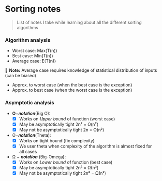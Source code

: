 # Sorting notes
> List of notes I take while learning about all the different sorting algorithms

### Algorithm analysis
- Worst case: Max(T(n))
- Best case: Min(T(n))
- Average case: E(T(n))


🚩 **Note:**
Average case requires knowledge of statistical distribution of inputs (can be biased)
  - Approx. to worst case (when the best case is the exception)
  - Approx. to best case (when the worst case is the exception)
  
### Asymptotic analysis
- 𝚶−𝒏𝒐𝒕𝒂𝒕𝒊𝒐𝒏(Big O):
  - [x] Works on _Upper bound_ of function (worst case)
  - [x] May be asymptotically tight 2n² = O(n²)
  - [x] May not be asymptotically tight 2n = O(n²)
- Θ−𝒏𝒐𝒕𝒂𝒕𝒊𝒐𝒏(Theta):
  - [x] Works on tight bound (fix complexity)
  - [x] We user theta when complexity of the algorithm is almost fixed for all cases
- Ω − 𝒏𝒐𝒕𝒂𝒕𝒊𝒐𝒏 (Big-Omega):
  - [x] Works on _Lower bound_ of function (best case)
  - [x] May be asymptotically tight 2n² = Ω(n²)
  - [x] May not be asymptotically tight 2n³ = Ω(n²)
